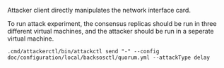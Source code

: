 Attacker client directly manipulates the network interface card.

To run attack experiment, the consensus replicas should be run in three different virtual machines, and the attacker should be run in a seperate virtual machine.

```.cmd/attackerctl/bin/attackctl send "-" --config doc/configuration/local/backsosctl/quorum.yml --attackType delay ```